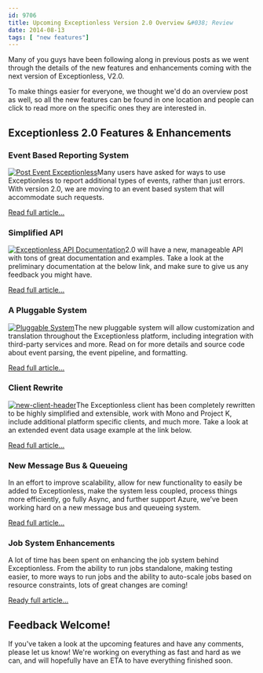 ```yaml
---
id: 9706
title: Upcoming Exceptionless Version 2.0 Overview &#038; Review
date: 2014-08-13
tags: [ "new features"]
---
```

Many of you guys have been following along in previous posts as we went through the details of the new features and enhancements coming with the next version of Exceptionless, V2.0.

To make things easier for everyone, we thought we'd do an overview post as well, so all the new features can be found in one location and people can click to read more on the specific ones they are interested in.<!--more-->

## Exceptionless 2.0 Features & Enhancements

### Event Based Reporting System

[![Post Event Exceptionless](/assets/img/news/ex-curl-150x150.png)](/assets/img/ex-curl.png)Many users have asked for ways to use Exceptionless to report additional types of events, rather than just errors. With version 2.0, we are moving to an event based system that will accommodate such requests.

[Read full article...](/event-based-reporting-system-coming-version-2-0/ "Event Based Reporting System Coming in Version 2.0")

### Simplified API

[![Exceptionless API Documentation](/assets/img/news/Screen-shot-2014-06-11-at-5.20.44-PM-150x150.png)](/assets/img/Screen-shot-2014-06-11-at-5.20.44-PM.png)2.0 will have a new, manageable API with tons of great documentation and examples. Take a look at the preliminary documentation at the below link, and make sure to give us any feedback you might have.

[Read full article...](/upcoming-exceptionless-2-0-simplified-api/ "More from the Upcoming Exceptionless 2.0: Simplified API")

### A Pluggable System

[![Pluggable System](/assets/img/news/pluggable-system-150x150.jpg)](/assets/img/pluggable-system.jpg)The new pluggable system will allow customization and translation throughout the Exceptionless platform, including integration with third-party services and more. Read on for more details and source code about event parsing, the event pipeline, and formatting.

[Read full article...](/coming-exceptionless-2-0-pluggable-system/ "Coming in Exceptionless 2.0 – A Pluggable System")

### Client Rewrite

[![new-client-header](/assets/img/news/new-client-header-150x150.jpg)](/assets/img/new-client-header.jpg)The Exceptionless client has been completely rewritten to be highly simplified and extensible, work with Mono and Project K, include additional platform specific clients, and much more. Take a look at an extended event data usage example at the link below.

[Read full article...](/exceptionless-2-0-client-rewrite-sneak-peek-usage-example/ "Exceptionless 2.0 Client Rewrite Sneak Peek Usage Example")

### New Message Bus & Queueing

In an effort to improve scalability, allow for new functionality to easily be added to Exceptionless, make the system less coupled, process things more efficiently, go fully Async, and further support Azure, we’ve been working hard on a new message bus and queueing system.

[Read full article...](/version-2-0s-new-message-bus-queueing-systems/ "Version 2.0′s New Message Bus and Queueing Systems")

### Job System Enhancements

A lot of time has been spent on enhancing the job system behind Exceptionless. From the ability to run jobs standalone, making testing easier, to more ways to run jobs and the ability to auto-scale jobs based on resource constraints, lots of great changes are coming!

[Ready full article...](/job-system-enhancements-version-2s-got-em/ "Job System Enhancements – Version 2′s Got Em!")

## Feedback Welcome!

If you've taken a look at the upcoming features and have any comments, please let us know! We're working on everything as fast and hard as we can, and will hopefully have an ETA to have everything finished soon.
